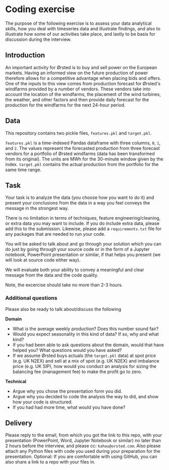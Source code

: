 # Coding exercise
The purpose of the following exercise is to assess your data analytical skills, how you 
deal with timeseries data and illustrate findings, and also to illustrate how some of our 
activities take place, and lastly to be basis for discussion during the interview.

## Introduction
An important activity for Ørsted is to buy and sell power on the European markets. Having an
informed view on the future production of power therefore allows for a competitive advantage when
placing bids and offers. 
One of the inputs to this view comes from production forecast for Ørsted's 
windfarms provided by a number of vendors. These vendors take into account the location of the 
windfarms, the placement of the wind turbines, the weather, and other factors and then provide 
daily forecast for the production for the windfarms for the next 24-hour period.

## Data
This repository contains two pickle files, `features.pkl` and `target.pkl`. 

`features.pkl` is a time-indexed Pandas dataframe with three columns, `0`, `1`, and `2`. The values 
represent the forecasted production from three forecast vendors for a portfolio of Ørsted windfarms 
(data has been transformed from its original). The units are MWh for the 30-minute window given by 
the index.
`target.pkl` contains the actual production from the portfolio for the same time range.

##  Task
Your task is to analyze the data (you choose how you want to do it) and present your conclusions 
from the data in a way you feel conveys the message in the strongest way.

There is no limitation in terms of techniques, feature engineering/cleaning, or extra data 
you may want to include. If you do include extra data, please add this to the submission.
Likewise, please add a `requirements.txt` file for any packages that are needed to run your code.

You will be asked to talk about and go through your solution which you can do just by going through
your source code or in the form of a Jupyter notebook, PowerPoint presentation or similar, if that 
helps you present (we will look at source code either way).

We will evaluate both your ability to convey a meaningful and clear message from the data and 
the code quality.

Note, the excercise should take no more than 2-3 hours.


### Additional questions

Please also be ready to talk about/discuss the following

**Domain**
- What is the average weekly production? Does this number sound fair?
- Would you expect seasonality in this kind of data? If so, why and what kind?
- If you had been able to ask questions about the domain, would that have helped you? What
 questions would you have asked?
- If we assume Ørsted buys actuals (the `target.pkl` data) at spot price (e.g. UK N2EX) and sell at a 
mix of spot (e.g. UK N2EX) and imbalance price (e.g. UK SIP), how would you conduct an analysis for 
sizing the balancing fee (management fee) to make the profit go to zero.

**Technical**
- Argue why you chose the presentation form you did.
- Argue why you decided to code the analysis the way to did, and show how your code is structured.
- If you had had more time, what would you have done?


## Delivery
Please reply to the email, from which you got the link to this repo, with your presentation (PowerPoint, Word, 
Jupyter Notebook or similar) no later than 2 hours before the interview, and please cc: `kahau@orsted.com`.
Also please attach any Python files with code you used during your preparation for the presentation.
Optional: If you are comfortable with using GitHub, you can also share a link to a repo with your files in.
